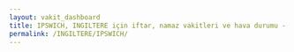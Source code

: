 ```yaml
---
layout: vakit_dashboard
title: IPSWICH, INGILTERE için iftar, namaz vakitleri ve hava durumu - ilçe/eyalet seç
permalink: /INGILTERE/IPSWICH/
---
```


<script type="text/javascript">
  var GLOBAL_COUNTRY = 'INGILTERE';
  var GLOBAL_CITY = 'IPSWICH';
  var GLOBAL_STATE = '';
  var lat = 72;
  var lon = 21;
</script>
